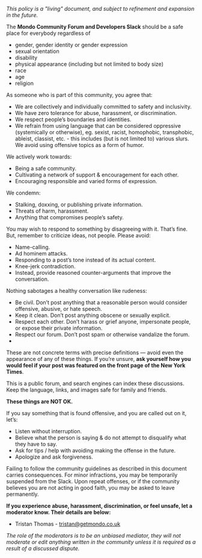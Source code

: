 *This policy is a "living" document, and subject to refinement and expansion in the future.*

The **Mondo Community Forum and Developers Slack** should be a safe place for everybody regardless of

- gender, gender identity or gender expression 
- sexual orientation
- disability
- physical appearance (including but not limited to body size)
- race
- age
- religion

As someone who is part of this community, you agree that:

* We are collectively and individually committed to safety and inclusivity.
* We have zero tolerance for abuse, harassment, or discrimination.
* We respect people’s boundaries and identities.
* We refrain from using language that can be considered oppressive (systemically or otherwise), eg. sexist, racist, homophobic, transphobic, ableist, classist, etc. - this includes (but is not limited to) various slurs.
We avoid using offensive topics as a form of humor.


We actively work towards:

* Being a safe community.
* Cultivating a network of support & encouragement for each other.
* Encouraging responsible and varied forms of expression.


We condemn:

* Stalking, doxxing, or publishing private information.
* Threats of harm, harassment.
* Anything that compromises people’s safety.

You may wish to respond to something by disagreeing with it. That’s fine. But, remember to criticize ideas, not people. Please avoid:

* Name-calling.
* Ad hominem attacks.
* Responding to a post’s tone instead of its actual content.
* Knee-jerk contradiction.
* Instead, provide reasoned counter-arguments that improve the conversation.

Nothing sabotages a healthy conversation like rudeness:

* Be civil. Don’t post anything that a reasonable person would consider offensive, abusive, or hate speech.
* Keep it clean. Don’t post anything obscene or sexually explicit.
* Respect each other. Don’t harass or grief anyone, impersonate people, or expose their private information.
* Respect our forum. Don’t post spam or otherwise vandalize the forum.
* 
These are not concrete terms with precise definitions — avoid even the appearance of any of these things. If you’re unsure, **ask yourself how you would feel if your post was featured on the front page of the New York Times**.

This is a public forum, and search engines can index these discussions. Keep the language, links, and images safe for family and friends.

**These things are NOT OK.**

If you say something that is found offensive, and you are called out on it, let’s:

* Listen without interruption.
* Believe what the person is saying & do not attempt to disqualify what they have to say.
* Ask for tips / help with avoiding making the offense in the future.
* Apologize and ask forgiveness.

Failing to follow the community guidelines as described in this document carries consequences. For minor infractions, you may be temporarily suspended from the Slack. Upon repeat offenses, or if the community believes you are not acting in good faith, you may be asked to leave permanently.


**If you experience abuse, harassment, discrimination, or feel unsafe, let a moderator know. Their details are below:**

* Tristan Thomas - tristan@getmondo.co.uk

*The role of the moderators is to be an unbiased mediator, they will not moderate or edit anything written in the community unless it is required as a result of a discussed dispute.*

